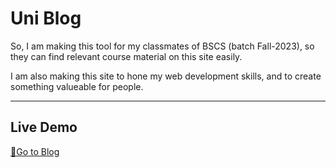 # Uni Blog
So, I am making this tool for my classmates of BSCS (batch Fall-2023), so they can find relevant course material on this site easily.

I am also making this site to hone my web development skills, and to create something valueable for people.

---

## Live Demo
[🔗Go to Blog](https://habilaris.github.io/INU-Blog)